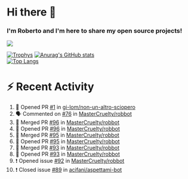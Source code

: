 # Hi there 👋
### I'm Roberto and I'm here to share my open source projects!

<img src="https://komarev.com/ghpvc/?username=mastercruelty&label=Profile views&color=0e75b6"><br>

[![Trophys](https://github-profile-trophy.vercel.app/?username=mastercruelty)](https://github.com/ryo-ma/github-profile-trophy)
[![Anurag's GitHub stats](https://github-readme-stats.vercel.app/api?username=mastercruelty&show_icons=true&theme=tokyonight)](https://github.com/anuraghazra/github-readme-stats)<br>
[![Top Langs](https://github-readme-stats.vercel.app/api/top-langs/?username=mastercruelty&langs_count=8&hide=jupyter%20notebook&exclude_repo=Alarm-project&langs_count=6&layout=compact&theme=tokyonight)](https://github.com/anuraghazra/github-readme-stats)

# :zap: Recent Activity
<!--START_SECTION:activity-->
1. 💪 Opened PR [#1](https://github.com/gi-lom/non-un-altro-sciopero/pull/1) in [gi-lom/non-un-altro-sciopero](https://github.com/gi-lom/non-un-altro-sciopero)
2. 🗣 Commented on [#76](https://github.com/MasterCruelty/robbot/issues/76) in [MasterCruelty/robbot](https://github.com/MasterCruelty/robbot)
3. 🎉 Merged PR [#96](https://github.com/MasterCruelty/robbot/pull/96) in [MasterCruelty/robbot](https://github.com/MasterCruelty/robbot)
4. 💪 Opened PR [#96](https://github.com/MasterCruelty/robbot/pull/96) in [MasterCruelty/robbot](https://github.com/MasterCruelty/robbot)
5. 🎉 Merged PR [#95](https://github.com/MasterCruelty/robbot/pull/95) in [MasterCruelty/robbot](https://github.com/MasterCruelty/robbot)
6. 💪 Opened PR [#95](https://github.com/MasterCruelty/robbot/pull/95) in [MasterCruelty/robbot](https://github.com/MasterCruelty/robbot)
7. 🎉 Merged PR [#93](https://github.com/MasterCruelty/robbot/pull/93) in [MasterCruelty/robbot](https://github.com/MasterCruelty/robbot)
8. 💪 Opened PR [#93](https://github.com/MasterCruelty/robbot/pull/93) in [MasterCruelty/robbot](https://github.com/MasterCruelty/robbot)
9. ❗️ Opened issue [#92](https://github.com/MasterCruelty/robbot/issues/92) in [MasterCruelty/robbot](https://github.com/MasterCruelty/robbot)
10. ❗️ Closed issue [#89](https://github.com/acifani/aspettami-bot/issues/89) in [acifani/aspettami-bot](https://github.com/acifani/aspettami-bot)
<!--END_SECTION:activity-->

